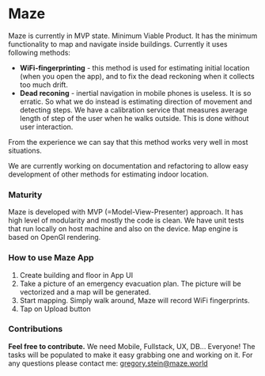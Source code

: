 # Maze #

Maze is currently in MVP state. Minimum Viable Product. It has the minimum functionality to map and navigate inside buildings. Currently it uses following methods:
 - **WiFi-fingerprinting** - this method is used for estimating initial location (when you open the app), and to fix the dead reckoning when it collects too much drift.
 - **Dead reconing** - inertial navigation in mobile phones is useless. It is so erratic. So what we do instead is estimating direction of movement and detecting steps. We have a calibration service that measures average length of step of the user when he walks outside. This is done without user interaction.
 
 From the experience we can say that this method works very well in most situations.

We are currently working on documentation and refactoring to allow easy development of other methods for estimating indoor location. 

### Maturity
Maze is developed with MVP (=Model-View-Presenter) approach. It has high level of modularity and mostly the code is clean. We have unit tests that run locally on host machine and also on the device. Map engine is based on OpenGl rendering.

### How to use Maze App ###
1. Create building and floor in App UI
2. Take a picture of an emergency evacuation plan. The picture will be vectorized and a map will be generated.
3. Start mapping. Simply walk around, Maze will record WiFi fingerprints.
4. Tap on Upload button

### Contributions
**Feel free to contribute.**
We need Mobile, Fullstack, UX, DB... Everyone! The tasks will be populated to make it easy grabbing one and working on it.
For any questions please contact me: gregory.stein@maze.world
